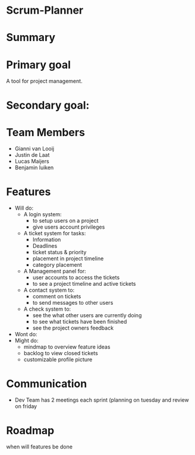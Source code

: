 # Scrum-Planner

# Summary

# Primary goal
  A tool for project management.
# Secondary goal:

# Team Members
  * Gianni van Looij
  * Justin de Laat
  * Lucas Maijers
  * Benjamin luiken

# Features
  * Will do: 
    * A login system:
      * to setup users on a project
      * give users account privileges
    * A ticket system for tasks:
      * Information
      * Deadlines
      * ticket status & priority
      * placement in project timeline
      * category placement 
    * A Management panel for:
      * user accounts to access the tickets 
      * to see a project timeline and active tickets
    * A contact system to:
      * comment on tickets
      * to send messages to other users
    * A check system to:
      * see the what other users are currently doing
      * to see what tickets have been finished
      * see the project owners feedback
  * Wont do:
  * Might do:
    * mindmap to overview feature ideas 
    * backlog to view closed tickets
    * customizable profile picture

# Communication
  * Dev Team has 2 meetings each sprint (planning on tuesday and review on friday

# Roadmap
  when will features be done
